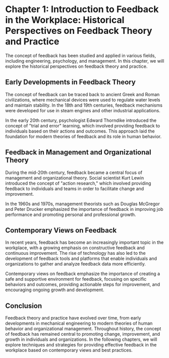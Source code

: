 Chapter 1: Introduction to Feedback in the Workplace: Historical Perspectives on Feedback Theory and Practice
=============================================================================================================

The concept of feedback has been studied and applied in various fields, including engineering, psychology, and management. In this chapter, we will explore the historical perspectives on feedback theory and practice.

Early Developments in Feedback Theory
-------------------------------------

The concept of feedback can be traced back to ancient Greek and Roman civilizations, where mechanical devices were used to regulate water levels and maintain stability. In the 18th and 19th centuries, feedback mechanisms were developed for use in steam engines and other industrial applications.

In the early 20th century, psychologist Edward Thorndike introduced the concept of "trial and error" learning, which involved providing feedback to individuals based on their actions and outcomes. This approach laid the foundation for modern theories of feedback and its role in human behavior.

Feedback in Management and Organizational Theory
------------------------------------------------

During the mid-20th century, feedback became a central focus of management and organizational theory. Social scientist Kurt Lewin introduced the concept of "action research," which involved providing feedback to individuals and teams in order to facilitate change and improvement.

In the 1960s and 1970s, management theorists such as Douglas McGregor and Peter Drucker emphasized the importance of feedback in improving job performance and promoting personal and professional growth.

Contemporary Views on Feedback
------------------------------

In recent years, feedback has become an increasingly important topic in the workplace, with a growing emphasis on constructive feedback and continuous improvement. The rise of technology has also led to the development of feedback tools and platforms that enable individuals and organizations to gather and analyze feedback data more efficiently.

Contemporary views on feedback emphasize the importance of creating a safe and supportive environment for feedback, focusing on specific behaviors and outcomes, providing actionable steps for improvement, and encouraging ongoing growth and development.

Conclusion
----------

Feedback theory and practice have evolved over time, from early developments in mechanical engineering to modern theories of human behavior and organizational management. Throughout history, the concept of feedback has remained central to promoting change, improvement, and growth in individuals and organizations. In the following chapters, we will explore techniques and strategies for providing effective feedback in the workplace based on contemporary views and best practices.

